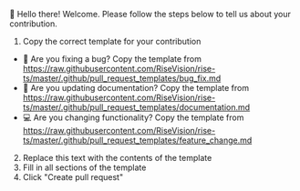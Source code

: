 👋 Hello there! Welcome. Please follow the steps below to tell us about your contribution.

1. Copy the correct template for your contribution
  - 🐛 Are you fixing a bug? Copy the template from https://raw.githubusercontent.com/RiseVision/rise-ts/master/.github/pull_request_templates/bug_fix.md
  - 📝 Are you updating documentation? Copy the template from https://raw.githubusercontent.com/RiseVision/rise-ts/master/.github/pull_request_templates/documentation.md
  - 💻 Are you changing functionality? Copy the template from https://raw.githubusercontent.com/RiseVision/rise-ts/master/.github/pull_request_templates/feature_change.md
2. Replace this text with the contents of the template
3. Fill in all sections of the template
4. Click "Create pull request"
